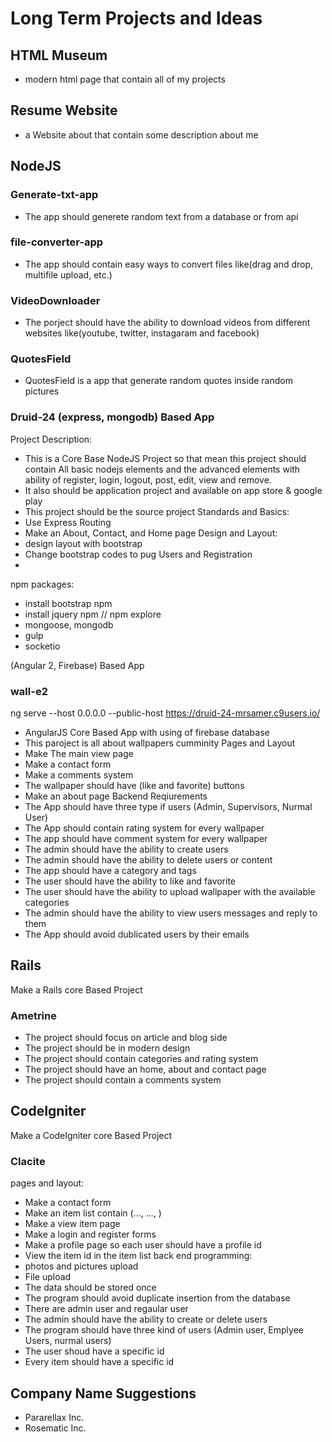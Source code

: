 # Long Term Projects and Ideas

## HTML Museum 
* modern html page that contain all of my projects

## Resume Website
* a Website about that contain some description about me


## NodeJS
### Generate-txt-app
* The app should generete random text from a database or from api

### file-converter-app
* The app should contain easy ways to convert files like(drag and drop, multifile upload, etc.)

### VideoDownloader
* The porject should have the ability to download videos from different websites like(youtube, twitter, instagaram and facebook)

### QuotesField
* QuotesField is a app that generate random quotes inside random pictures

### Druid-24 (express, mongodb) Based App
Project Description:
* This is a Core Base NodeJS Project so that mean this project should contain All basic nodejs elements and the advanced elements with ability of register, login, logout, post, edit, view and remove.
* It also should be application project and available on app store & google play
* This project should be the source project
Standards and Basics:
* Use Express Routing
* Make an About, Contact, and Home page
Design and Layout:
* design layout with bootstrap
* Change bootstrap codes to pug
Users and Registration
* 
npm packages:
* install bootstrap npm
* install jquery npm
//    npm explore
* mongoose, mongodb
* gulp
* socketio

<Name> (Angular 2, Firebase) Based App

### wall-e2
ng serve --host 0.0.0.0 --public-host https://druid-24-mrsamer.c9users.io/
* AngularJS Core Based App with using of firebase database
* This paroject is all about wallpapers cumminity
Pages and Layout
* Make The main view page
* Make a contact form
* Make a comments system
* The wallpaper should have (like and favorite) buttons
* Make an about page
Backend Reqiurements
* The App should have three type if users (Admin, Supervisors, Nurmal User)
* The App should contain rating system for every wallpaper
* The app should have comment system for every wallpaper
* The admin should have the ability to create users
* The admin should have the ability to delete users or content
* The app should have a category and tags
* The user should have the ability to like and favorite
* The user should have the ability to upload wallpaper with the available categories
* The admin should have the ability to view users messages and reply to them
* The App should avoid dublicated users by their emails



## Rails
Make a Rails core Based Project

### Ametrine
* The project should focus on article and blog side
* The project should be in modern design
* The project should contain categories and rating system
* The project should have an home, about and contact page
* The project should contain a comments system


## CodeIgniter
Make a CodeIgniter core Based Project

### Clacite
pages and layout:
* Make a contact form
* Make an item list contain (..., ..., )
* Make a view item page
* Make a login and register forms
* Make a profile page so each user should have a profile id
* View the item id in the item list
back end programming:
* photos and pictures upload
* File upload
* The data should be stored once
* The program should avoid duplicate insertion from the database
* There are admin user and regaular user
* The admin should have the ability to create or delete users
* The program should have three kind of users (Admin user, Emplyee Users, nurmal users)
* The user shoud have a specific id
* Every item should have a specific id

## Company Name Suggestions
* Pararellax Inc.
* Rosematic Inc.